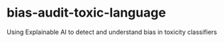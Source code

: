 # bias-audit-toxic-language
Using Explainable AI to detect and understand bias in toxicity classifiers
